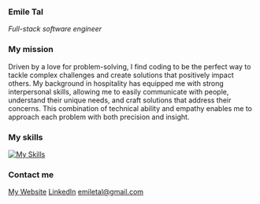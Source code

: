 ### Emile Tal
*Full-stack software engineer*

### My mission
Driven by a love for problem-solving, I find coding to be the perfect way to tackle complex challenges and create solutions that positively impact others. My background in hospitality has equipped me with strong interpersonal skills, allowing me to easily communicate  with people, understand their unique needs, and craft solutions that address their concerns. This combination of technical ability and empathy enables me to approach each problem with both precision and insight.

### My skills
[![My Skills](https://skillicons.dev/icons?i=html,css,sass,js,ts,react,nodejs,express,mysql,netlify,heroku,github,git)](https://skillicons.dev)

### Contact me
[My Website](https://emiletal.com)
[LinkedIn](https://www.linkedin.com/in/emile-tal)
emiletal@gmail.com
